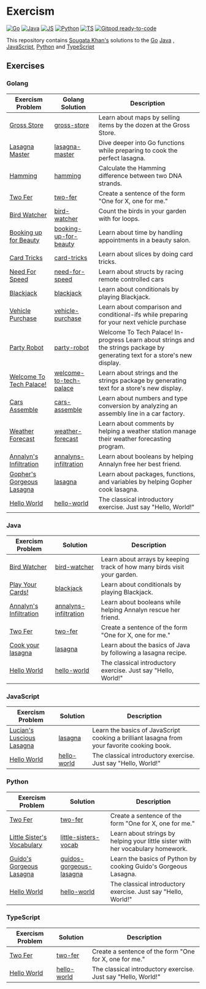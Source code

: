 # Exercism

[![Go](https://github.com/sougat818/exercism/actions/workflows/go.yml/badge.svg)](https://github.com/sougat818/exercism/actions/workflows/go.yml) [![Java](https://github.com/sougat818/exercism/actions/workflows/java.yml/badge.svg)](https://github.com/sougat818/exercism/actions/workflows/java.yml) [![JS](https://github.com/sougat818/exercism/actions/workflows/js.yml/badge.svg)](https://github.com/sougat818/exercism/actions/workflows/js.yml) [![Python](https://github.com/sougat818/exercism/actions/workflows/python.yml/badge.svg)](https://github.com/sougat818/exercism/actions/workflows/python.yml) [![TS](https://github.com/sougat818/exercism/actions/workflows/ts.yml/badge.svg)](https://github.com/sougat818/exercism/actions/workflows/ts.yml) [![Gitpod ready-to-code](https://img.shields.io/badge/Gitpod-ready--to--code-908a85?logo=gitpod)](https://gitpod.io/#https://github.com/sougat818/exercism)

This repository contains [Sougata Khan's](https://exercism.org/profiles/sougat818) solutions to
the [Go](https://exercism.org/tracks/java) [Java](https://exercism.org/tracks/java)
, [JavaScript](https://exercism.org/tracks/javascript), [Python](https://exercism.org/tracks/python)
and [TypeScript](https://exercism.org/tracks/typescript)

## Exercises

### Golang

| Exercism Problem                                                     | Golang Solution                                                               | Description |
|----------------------------------------------------------------------|-------------------------------------------------------------------------------|-------------|
|[Gross Store](https://exercism.org/tracks/go/exercises/gross-store)| [gross-store](go/gross-store/gross_store.go)                                  | Learn about maps by selling items by the dozen at the Gross Store. |
|[Lasagna Master](https://exercism.org/tracks/go/exercises/lasagna-master)| [lasagna-master](go/lasagna-master/lasagna_master.go)                         | Dive deeper into Go functions while preparing to cook the perfect lasagna. |
|[Hamming](https://exercism.org/tracks/go/exercises/hamming)| [hamming](go/hamming/hamming.go)                                              | Calculate the Hamming difference between two DNA strands. |
|[Two Fer](https://exercism.org/tracks/go/exercises/two-fer)| [two-fer](go/two-fer/two_fer.go)                                              | Create a sentence of the form "One for X, one for me." |
|[Bird Watcher](https://exercism.org/tracks/go/exercises/bird-watcher)| [bird-watcher](go/bird-watcher/bird_watcher.go)                               | Count the birds in your garden with for loops. |
|[Booking up for Beauty](https://exercism.org/tracks/go/exercises/booking-up-for-beauty)| [booking-up-for-beauty](go/booking-up-for-beauty/booking_up_for_beauty.go)    | Learn about time by handling appointments in a beauty salon. |
|[Card Tricks](https://exercism.org/tracks/go/exercises/card-tricks)| [card-tricks](go/card-tricks/card_tricks.go)                                  | Learn about slices by doing card tricks. |
|[Need For Speed](https://exercism.org/tracks/go/exercises/need-for-speed)| [need-for-speed](go/need-for-speed/need_for_speed.go)                         | Learn about structs by racing remote controlled cars |
|[Blackjack](https://exercism.org/tracks/go/exercises/blackjack)| [blackjack](go/blackjack/blackjack.go)                                        | Learn about conditionals by playing Blackjack. |
|[Vehicle Purchase](https://exercism.org/tracks/go/exercises/vehicle-purchase)| [vehicle-purchase](go/vehicle-purchase/vehicle_purchase.go)                   | Learn about comparison and conditional-ifs while preparing for your next vehicle purchase |
|[Party Robot](https://exercism.org/tracks/go/exercises/party-robot)| [party-robot](go/party-robot/party_robot.go)                                  | Welcome To Tech Palace! In-progress Learn about strings and the strings package by generating text for a store's new display. |
|[Welcome To Tech Palace!](https://exercism.org/tracks/go/exercises/welcome-to-tech-palace)| [welcome-to-tech-palace](go/welcome-to-tech-palace/welcome_to_tech_palace.go) | Learn about strings and the strings package by generating text for a store's new display. |
|[Cars Assemble](https://exercism.org/tracks/go/exercises/cars-assemble)| [cars-assemble](go/cars-assemble/cars_assemble.go)                            | Learn about numbers and type conversion by analyzing an assembly line in a car factory. |
|[Weather Forecast](https://exercism.org/tracks/go/exercises/weather-forecast)| [weather-forecast](go/weather-forecast/weather_forecast.go)                   | Learn about comments by helping a weather station manage their weather forecasting program. |
|[Annalyn's Infiltration](https://exercism.org/tracks/go/exercises/annalyns-infiltration)| [annalyns-infiltration](go/annalyns-infiltration/annalyns_infiltration.go)    | Learn about booleans by helping Annalyn free her best friend. |
|[Gopher's Gorgeous Lasagna](https://exercism.org/tracks/go/exercises/lasagna)| [lasagna](go/lasagna/lasagna.go)                                              | Learn about packages, functions, and variables by helping Gopher cook lasagna. |
|[Hello World](https://exercism.org/tracks/go/exercises/hello-world)| [hello-world](go/hello-world/hello_world.go)                                  | The classical introductory exercise. Just say "Hello, World!" |

### Java

| Exercism Problem                                                        | Solution                                                                                    | Description |
|-------------------------------------------------------------------------|---------------------------------------------------------------------------------------------|-------------|
| [Bird Watcher](https://exercism.org/tracks/java/exercises/bird-watcher) | [bird-watcher](java/bird-watcher/src/main/java/BirdWatcher.java)                            | Learn about arrays by keeping track of how many birds visit your garden.|
| [Play Your Cards!](https://exercism.org/tracks/java/exercises/blackjack) | [blackjack](java/blackjack/src/main/java/Blackjack.java)                                    | Learn about conditionals by playing Blackjack.|
| [Annalyn's Infiltration](https://exercism.org/tracks/java/exercises/annalyns-infiltration) | [annalyns-infiltration](java/annalyns-infiltration/src/main/java/AnnalynsInfiltration.java) | Learn about booleans while helping Annalyn rescue her friend. |
| [Two Fer](https://exercism.org/tracks/java/exercises/two-fer)           | [two-fer](java/two-fer/src/main/java/TwoFer.java)                                           | Create a sentence of the form "One for X, one for me." |
| [Cook your lasagna](https://exercism.org/tracks/java/exercises/lasagna) | [lasagna](java/lasagna/src/main/java/Lasagna.java)                                          | Learn about the basics of Java by following a lasagna recipe. |
| [Hello World](https://exercism.org/tracks/java/exercises/hello-world)   | [hello-world](java/hello-world/src/main/java/Greeter.java)                                  | The classical introductory exercise. Just say "Hello, World!" |

### JavaScript

| Exercism Problem                                                                | Solution                                                                                   | Description                                                                                |
|---------------------------------------------------------------------------------|--------------------------------------------------------------------------------------------|--------------------------------------------------------------------------------------------|
| [Lucian's Luscious Lasagna](https://exercism.org/tracks/javascript/exercises/lasagna) | [lasagna](javascript/lasagna/lasagna.js) | Learn the basics of JavaScript cooking a brilliant lasagna from your favorite cooking book.|
| [Hello World](https://exercism.org/tracks/javascript/exercises/hello-world)     | [hello-world](javascript/hello-world/hello-world.js) | The classical introductory exercise. Just say "Hello, World!" |

### Python

| Exercism Problem                                                            | Solution                                                       | Description |
|-----------------------------------------------------------------------------|----------------------------------------------------------------|-------------|
|[Two Fer](https://exercism.org/tracks/python/exercises/two-fer)| [two-fer](python/two-fer/two_fer.py)                           | Create a sentence of the form "One for X, one for me." |
|[Little Sister's Vocabulary](https://exercism.org/tracks/python/exercises/little-sisters-vocab)| [little-sisters-vocab](python/little-sisters-vocab/strings.py) | Learn about strings by helping your little sister with her vocabulary homework. |
|[Guido's Gorgeous Lasagna](https://exercism.org/tracks/python/exercises/guidos-gorgeous-lasagna)| [guidos-gorgeous-lasagna](python/guidos-gorgeous-lasagna/lasagna.py) | Learn the basics of Python by cooking Guido's Gorgeous Lasagna. |
|[Hello World](https://exercism.org/tracks/python/exercises/hello-world)| [hello-world](python/hello-world/hello_world.py)               | The classical introductory exercise. Just say "Hello, World!" |

### TypeScript

| Exercism Problem                                                            | Solution                                             | Description |
|-----------------------------------------------------------------------------|------------------------------------------------------|-------------|
|[Two Fer](https://exercism.org/tracks/typescript/exercises/two-fer)| [two-fer](typescript/two-fer/two-fer.ts)             | Create a sentence of the form "One for X, one for me." |
| [Hello World](https://exercism.org/tracks/typescript/exercises/hello-world) | [hello-world](typescript/hello-world/hello-world.ts) | The classical introductory exercise. Just say "Hello, World!" |
